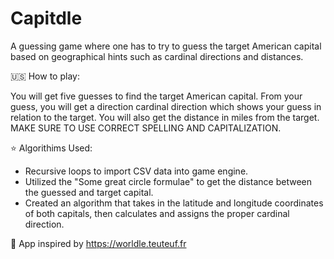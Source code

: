 # Capitdle
A guessing game where one has to try to guess the target American capital based on geographical hints such as cardinal directions and distances. 

🇺🇸 How to play:

You will get five guesses to find the target American capital. From your guess, you will get a direction cardinal direction which shows your guess in relation to the target. You will also get the distance in miles from the target. MAKE SURE TO USE CORRECT SPELLING AND CAPITALIZATION.  


⭐️ Algorithims Used: 
- Recursive loops to import CSV data into game engine. 
- Utilized the "Some great circle formulae" to get the distance between the guessed and target capital. 
- Created an algorithm that takes in the latitude and longitude coordinates of both capitals, then calculates and assigns the proper cardinal direction. 

🧠 App inspired by https://worldle.teuteuf.fr
